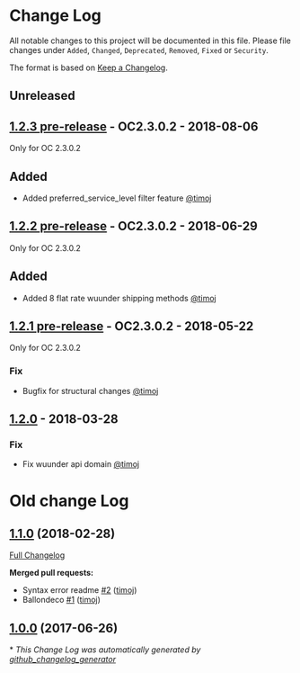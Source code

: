 # Change Log
All notable changes to this project will be documented in this file.
Please file changes under `Added`, `Changed`, `Deprecated`, `Removed`, `Fixed` or `Security`.

The format is based on [Keep a Changelog](http://keepachangelog.com/).

## Unreleased
## [1.2.3 pre-release](https://github.com/wuunder/wuunder-webshopplugin-opencart/releases/tag/1.2.3) - OC2.3.0.2 - 2018-08-06

Only for OC 2.3.0.2

## Added

- Added preferred_service_level filter feature [@timoj](https://github.com/timoj)


## [1.2.2 pre-release](https://github.com/wuunder/wuunder-webshopplugin-opencart/releases/tag/1.2.2) - OC2.3.0.2 - 2018-06-29

Only for OC 2.3.0.2

## Added

- Added 8 flat rate wuunder shipping methods [@timoj](https://github.com/timoj)

## [1.2.1 pre-release](https://github.com/wuunder/wuunder-webshopplugin-opencart/releases/tag/1.2.1) - OC2.3.0.2 - 2018-05-22

Only for OC 2.3.0.2

### Fix

- Bugfix for structural changes [@timoj](https://github.com/timoj)

## [1.2.0](https://github.com/wuunder/wuunder-webshopplugin-opencart/releases/tag/1.2.0) - 2018-03-28

### Fix

- Fix wuunder api domain [@timoj](https://github.com/timoj)

# Old change Log

## [1.1.0](https://github.com/kabisa/wuunder-webshopplugin-opencart/tree/1.1.0) (2018-02-28)
[Full Changelog](https://github.com/kabisa/wuunder-webshopplugin-opencart/compare/1.0.0...1.1.0)

**Merged pull requests:**

- Syntax error readme [\#2](https://github.com/kabisa/wuunder-webshopplugin-opencart/pull/2) ([timoj](https://github.com/timoj))
- Ballondeco [\#1](https://github.com/kabisa/wuunder-webshopplugin-opencart/pull/1) ([timoj](https://github.com/timoj))

## [1.0.0](https://github.com/kabisa/wuunder-webshopplugin-opencart/tree/1.0.0) (2017-06-26)


\* *This Change Log was automatically generated by [github_changelog_generator](https://github.com/skywinder/Github-Changelog-Generator)*
